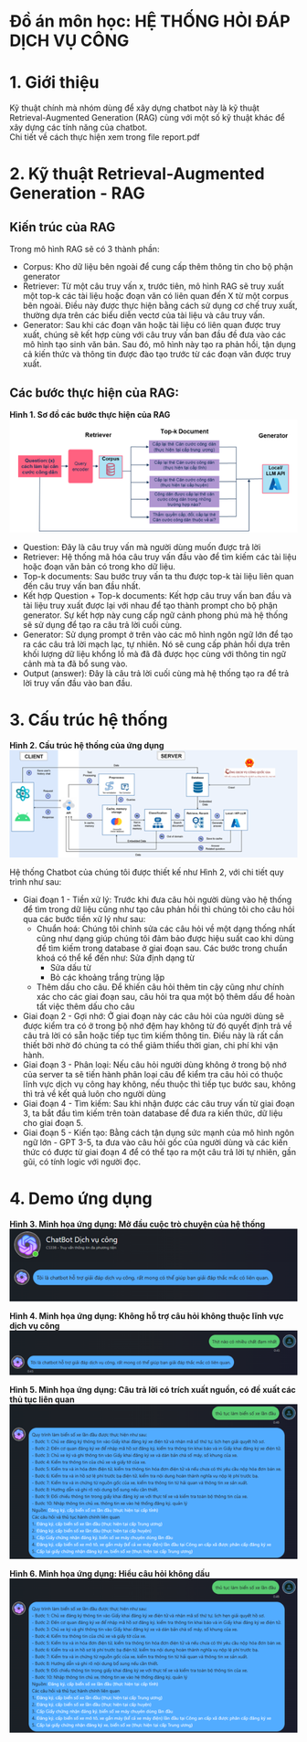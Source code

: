 # Đồ án môn học: HỆ THỐNG HỎI ĐÁP DỊCH VỤ CÔNG

# 1. Giới thiệu

Kỹ thuật chính mà nhóm dùng để xây dựng chatbot này là kỹ thuật Retrieval-Augmented Generation (RAG) cùng với một số kỹ thuật khác để xây dựng các tính năng của chatbot. \
Chi tiết về cách thực hiện xem trong file report.pdf

# 2. Kỹ thuật Retrieval-Augmented Generation - RAG

## Kiến trúc của RAG

Trong mô hình RAG sẽ có 3 thành phần:

- Corpus: Kho dữ liệu bên ngoài để cung cấp thêm thông tin cho bộ phận generator
- Retriever: Từ một câu truy vấn x, trước tiên, mô hình RAG sẽ truy xuất một top-k các tài liệu hoặc đoạn văn có liên quan đến X từ một corpus bên ngoài. Điều này được thực hiện bằng cách sử dụng cơ chế truy xuất, thường dựa trên các biểu diễn vectơ của tài liệu và câu truy vấn.
- Generator: Sau khi các đoạn văn hoặc tài liệu có liên quan được truy xuất, chúng sẽ kết hợp cùng với câu truy vấn ban đầu đề đưa vào các mô hình tạo sinh văn bản. Sau đó, mô hình này tạo ra phản hồi, tận dụng cả kiến thức và thông tin được đào tạo trước từ các đoạn văn được truy xuất.

## Các bước thực hiện của RAG:

**Hình 1. Sơ đồ các bước thực hiện của RAG**
![img](./src/RAG_architecture.png)

- Question: Đây là câu truy vấn mà người dùng muốn được trả lời
- Retriever: Hệ thống mã hóa câu truy vấn đầu vào để tìm kiếm các tài liệu hoặc đoạn văn bản có trong kho dữ liệu.
- Top-k documents: Sau bước truy vấn ta thu được top-k tài liệu liên quan đến câu truy vấn ban đầu nhất.
- Kết hợp Question + Top-k documents: Kết hợp câu truy vấn ban đầu và tài liệu truy xuất được lại với nhau để tạo thành prompt cho bộ phận generator. Sự kết hợp này cung cấp ngữ cảnh phong phú mà hệ thống sẽ sử dụng để tạo ra câu trả lời cuối cùng.
- Generator: Sử dụng prompt ở trên vào các mô hình ngôn ngữ lớn để tạo ra các câu trả lời mạch lạc, tự nhiên. Nó sẽ cung cấp phản hồi dựa trên khối lượng dữ liệu khổng lồ mà đã đã được học cùng với thông tin ngữ cảnh mà ta đã bổ sung vào.
- Output (answer): Đây là câu trả lời cuối cùng mà hệ thống tạo ra để trả lời truy vấn đầu vào ban đầu.

# 3. Cấu trúc hệ thống

**Hình 2. Cấu trúc hệ thống của ứng dụng**
![img](./src/system_architecture.png)

Hệ thống Chatbot của chúng tôi được thiết kế như Hình 2, với chi tiết quy trình như sau:

- Giai đoạn 1 - Tiền xử lý: Trước khi đưa câu hỏi người dùng vào hệ thống để tìm trong dữ liệu cũng như tạo câu phản hồi thì chúng tôi cho câu hỏi qua các bước tiền xử lý như sau:
  - Chuẩn hoá: Chúng tôi chỉnh sửa các câu hỏi về một dạng thống nhất cũng như dạng giúp chúng tôi đảm bảo được hiệu suất cao khi dùng để tìm kiếm trong database ở giai đoạn sau. Các bước trong chuẩn khoá có thể kể đến như:
    Sửa định dạng từ
    - Sửa dấu từ
    - Bỏ các khoảng trắng trùng lặp
  - Thêm dấu cho câu. Để khiến câu hỏi thêm tin cậy cũng như chính xác cho các giai đoạn sau, câu hỏi tra qua một bộ thêm dấu để hoàn tất việc thêm dấu cho câu
- Giai đoạn 2 - Gợi nhớ: Ở giai đoạn này các câu hỏi của người dùng sẽ được kiểm tra có ở trong bộ nhớ đệm hay không từ đó quyết định trả về câu trả lời có sẵn hoặc tiếp tục tìm kiếm thông tin. Điều này là rất cần thiết bởi nhờ đó chúng ta có thể giảm thiểu thời gian, chi phí khi vận hành.
- Giai đoạn 3 - Phân loại: Nếu câu hỏi người dùng không ở trong bộ nhớ của server ta sẽ tiến hành phân loại câu để kiểm tra câu hỏi có thuộc lĩnh vực dịch vụ công hay không, nếu thuộc thì tiếp tục bước sau, không thì trả về kết quả luôn cho người dùng
- Giai đoạn 4 - Tìm kiếm: Sau khi nhận được các câu truy vấn từ giai đoạn 3, ta bắt đầu tìm kiếm trên toàn database để đưa ra kiến thức, dữ liệu cho giai đoạn 5.
- Giai đoạn 5 - Kiến tạo: Bằng cách tận dụng sức mạnh của mô hình ngôn ngữ lớn - GPT 3-5, ta đưa vào câu hỏi gốc của người dùng và các kiến thức có được từ giai đoạn 4 để có thể tạo ra một câu trả lời tự nhiên, gần gũi, có tính logic với người đọc.

# 4. Demo ứng dụng

**Hình 3. Minh họa ứng dụng: Mở đầu cuộc trò chuyện của hệ thống**
![ing](./src/demo1.png)

**Hình 4. Minh họa ứng dụng: Không hỗ trợ câu hỏi không thuộc lĩnh vực dịch vụ công**
![ing](./src/demo2.png)

**Hình 5. Minh họa ứng dụng: Câu trả lời có trích xuất nguồn, có đề xuất các thủ tục liên quan**
![ing](./src/demo3.png)

**Hình 6. Minh họa ứng dụng: Hiểu câu hỏi không dấu**
![ing](./src/demo3.png)
